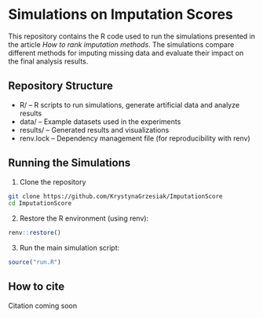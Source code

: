 # Simulations on Imputation Scores

This repository contains the R code used to run the simulations presented in the article *How to rank imputation methods*. The simulations compare different methods for imputing missing data and evaluate their impact on the final analysis results.

## Repository Structure

* R/ – R scripts to run simulations, generate artificial data and analyze results
* data/ – Example datasets used in the experiments
* results/ – Generated results and visualizations
* renv.lock – Dependency management file (for reproducibility with renv)

## Running the Simulations

1. Clone the repository

```bash
git clone https://github.com/KrystynaGrzesiak/ImputationScore
cd ImputationScore
```

2. Restore the R environment (using renv):

```r
renv::restore()
```

3. Run the main simulation script:

```r
source("run.R")
```

## How to cite

Citation coming soon
